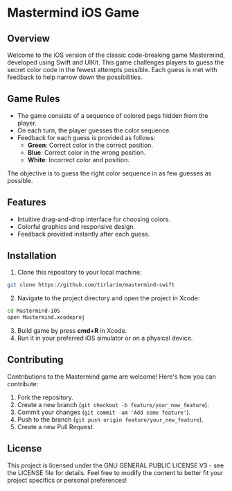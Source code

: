 # Mastermind iOS Game

## Overview

Welcome to the iOS version of the classic code-breaking game Mastermind, developed using Swift and UIKit.
This game challenges players to guess the secret color code in the fewest attempts possible.
Each guess is met with feedback to help narrow down the possibilities.

## Game Rules

- The game consists of a sequence of colored pegs hidden from the player.
- On each turn, the player guesses the color sequence.
- Feedback for each guess is provided as follows:
  - **Green**: Correct color in the correct position.
  - **Blue**: Correct color in the wrong position.
  - **White**: Incorrect color and position.

The objective is to guess the right color sequence in as few guesses as possible.

## Features

- Intuitive drag-and-drop interface for choosing colors.
- Colorful graphics and responsive design.
- Feedback provided instantly after each guess.

## Installation

1) Clone this repository to your local machine:

```bash
git clone https://github.com/tirlarim/mastermind-swift
```

2) Navigate to the project directory and open the project in Xcode:

```bash
cd Mastermind-iOS
open Mastermind.xcodeproj
```

3) Build game by press **cmd+R** in Xcode.
5) Run it in your preferred iOS simulator or on a physical device.

## Contributing

Contributions to the Mastermind game are welcome! Here's how you can contribute:

1. Fork the repository.
2. Create a new branch (`git checkout -b feature/your_new_feature`).
3. Commit your changes (`git commit -am 'Add some feature'`).
4. Push to the branch (`git push origin feature/your_new_feature`).
5. Create a new Pull Request.

## License

This project is licensed under the GNU GENERAL PUBLIC LICENSE V3 - see the LICENSE file for details.
Feel free to modify the content to better fit your project specifics or personal preferences!
